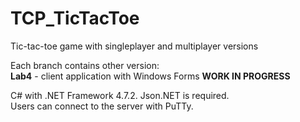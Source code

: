 # TCP_TicTacToe
Tic-tac-toe game with singleplayer and multiplayer versions  

Each branch contains other version:  
**Lab4** - client application with Windows Forms **WORK IN PROGRESS**   

C# with .NET Framework 4.7.2. Json.NET is required.  
Users can connect to the server with PuTTy.
